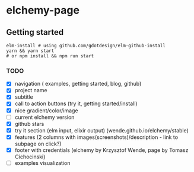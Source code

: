 # elchemy-page

## Getting started

```shell
elm-install # using github.com/gdotdesign/elm-github-install
yarn && yarn start
# or npm install && npm run start
```

### TODO
* [x] navigation ( examples, getting started, blog, github)
* [x] project name
* [x] subtitle
* [x] call to action buttons (try it, getting started/install)
* [x] nice gradient/color/image
* [ ] current elchemy version
* [x] github stars
* [x] try it section (elm input, elixir output) (wende.github.io/elchemy/stable)
* [x] features (2 columns with images(screenshots)/description - link to subpage on click?)
* [x] footer with credentials (elchemy by Krzysztof Wende, page by Tomasz Cichocinski)
* [ ] examples visualization

